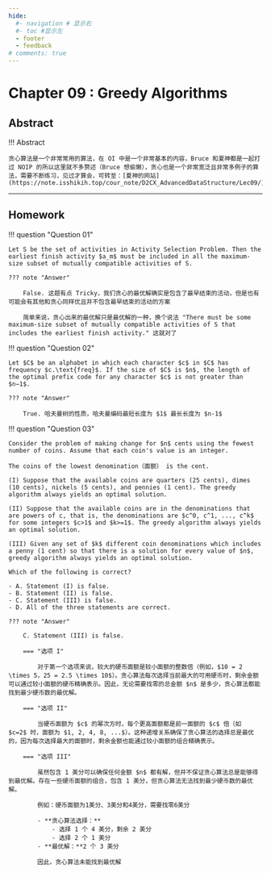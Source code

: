 ```yaml
---
hide:
  #- navigation # 显示右
  #- toc #显示左
  - footer
  - feedback
# comments: true
--- 
```


# Chapter 09 : Greedy Algorithms

## Abstract

!!! Abstract

	贪心算法是一个非常常用的算法，在 OI 中是一个非常基本的内容，Bruce 和夏神都是一起打过 NOIP 的所以这里就不多赘述（Bruce 想偷懒），贪心也是一个非常宽泛且非常多例子的算法，需要不断练习，见过才算会，可转至：[夏神的网站](https://note.isshikih.top/cour_note/D2CX_AdvancedDataStructure/Lec09/)
***
## Homework

!!! question "Question 01"

	Let S be the set of activities in Activity Selection Problem. Then the earliest finish activity $a_m$​ must be included in all the maximum-size subset of mutually compatible activities of S.
	
	??? note "Answer"
	
		False. 这题有点 Tricky，我们贪心的最优解确实是包含了最早结束的活动，但是也有可能会有其他和贪心同样优且并不包含最早结束的活动的方案
		
		简单来说，贪心出来的最优解只是最优解的一种，换个说法 "There must be some maximum-size subset of mutually compatible activities of S that includes the earliest finish activity." 这就对了

!!! question "Question 02"

	Let $C$ be an alphabet in which each character $c$ in $C$ has frequency $c.\text{freq}$. If the size of $C$ is $n$, the length of the optimal prefix code for any character $c$ is not greater than $n−1$.
	
	??? note "Answer"
	
		True. 哈夫曼树的性质，哈夫曼编码最短长度为 $1$ 最长长度为 $n-1$

!!! question "Question 03"

	Consider the problem of making change for $n$ cents using the fewest number of coins. Assume that each coin's value is an integer.  
	
	The coins of the lowest denomination（面额） is the cent.
	
	(I) Suppose that the available coins are quarters (25 cents), dimes (10 cents), nickels (5 cents), and pennies (1 cent). The greedy algorithm always yields an optimal solution.
	
	(II) Suppose that the available coins are in the denominations that are powers of c, that is, the denominations are $c^0, c^1, ..., c^k$ for some integers $c>1$ and $k>=1$. The greedy algorithm always yields an optimal solution.
	
	(III) Given any set of $k$ different coin denominations which includes a penny (1 cent) so that there is a solution for every value of $n$, greedy algorithm always yields an optimal solution.
	
	Which of the following is correct?
	
	- A. Statement (I) is false.
	- B. Statement (II) is false.
	- C. Statement (III) is false.
	- D. All of the three statements are correct.
	
	??? note "Answer"
	
		C. Statement (III) is false.
		
		=== "选项 I"
		
			对于第一个选项来说，较大的硬币面额是较小面额的整数倍（例如，$10 = 2 \times 5，25 = 2.5 \times 10$）。贪心算法每次选择当前最大的可用硬币时，剩余金额可以通过较小面额的硬币精确表示。因此，无论需要找零的总金额 $n$ 是多少，贪心算法都能找到最少硬币数的最优解。
		
		=== "选项 II"
		
			当硬币面额为 $c$ 的幂次方时，每个更高面额都是前一面额的 $c$ 倍（如 $c=2$ 时，面额为 $1, 2, 4, 8, ...$）。这种递增关系确保了贪心算法的选择总是最优的，因为每次选择最大的面额时，剩余金额也能通过较小面额的组合精确表示。
		
		=== "选项 III"
		
			虽然包含 1 美分可以确保任何金额 $n$ 都有解，但并不保证贪心算法总是能够得到最优解。存在一些硬币面额的组合，包含 1 美分，但贪心算法无法找到最少硬币数的最优解。
			
			例如：硬币面额为1美分、3美分和4美分，需要找零6美分
			
			- **贪心算法选择：**
				- 选择 1 个 4 美分，剩余 2 美分
				- 选择 2 个 1 美分
			- **最优解：**2 个 3 美分
			
			因此，贪心算法未能找到最优解